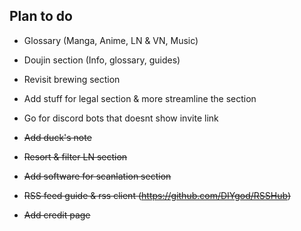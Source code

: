 ## Plan to do

- Glossary (Manga, Anime, LN & VN, Music)
- Doujin section (Info, glossary, guides)
- Revisit brewing section
- Add stuff for legal section & more streamline the section
- Go for discord bots that doesnt show invite link


- ~~Add duck's note~~
- ~~Resort & filter LN section~~
- ~~Add software for scanlation section~~
- ~~RSS feed guide & rss client (https://github.com/DIYgod/RSSHub)~~
- ~~Add credit page~~
